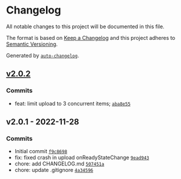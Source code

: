 # Changelog

All notable changes to this project will be documented in this file.

The format is based on [Keep a Changelog](https://keepachangelog.com/en/1.0.0/)
and this project adheres to [Semantic Versioning](https://semver.org/spec/v2.0.0.html).

Generated by [`auto-changelog`](https://github.com/CookPete/auto-changelog).

## [v2.0.2](https://github.com/UtahGooner/website-images/compare/v2.0.1...v2.0.2)

### Commits

- feat: limit upload to 3 concurrent items; [`aba8e55`](https://github.com/UtahGooner/website-images/commit/aba8e55e8c4d39fea14553fde9538038e06a37c5)

## v2.0.1 - 2022-11-28

### Commits

- Initial commit [`f9c8698`](https://github.com/UtahGooner/website-images/commit/f9c86983e35c72d924575ba4dafe17614a2993b9)
- fix: fixed crash in upload onReadyStateChange [`9ead943`](https://github.com/UtahGooner/website-images/commit/9ead943cdc5732d152a159228997807854acb382)
- chore: add CHANGELOG.md [`507451a`](https://github.com/UtahGooner/website-images/commit/507451a312fb76f8459e9ba68e269d9734036f80)
- chore: update .gitignore [`4a34596`](https://github.com/UtahGooner/website-images/commit/4a3459609d21c09077f868f90659dde76738b949)
